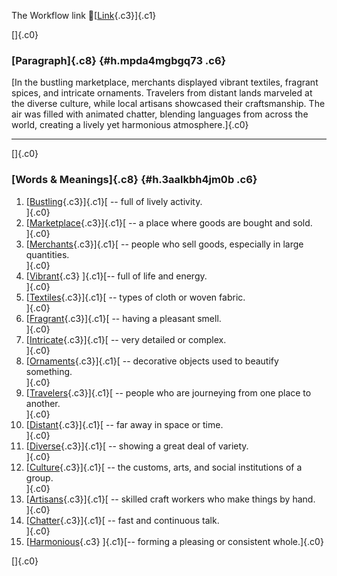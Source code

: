 The Workflow link
👏[[Link](https://www.google.com/url?q=http://www.google.com&sa=D&source=editors&ust=1758559372496868&usg=AOvVaw0QvIs7i0lKKu-xp8fzdYfE){.c3}]{.c1}

[]{.c0}

### [Paragraph]{.c8} {#h.mpda4mgbgq73 .c6}

[In the bustling marketplace, merchants displayed vibrant textiles,
fragrant spices, and intricate ornaments. Travelers from distant lands
marveled at the diverse culture, while local artisans showcased their
craftsmanship. The air was filled with animated chatter, blending
languages from across the world, creating a lively yet harmonious
atmosphere.]{.c0}

------------------------------------------------------------------------

[]{.c0}

### [Words & Meanings]{.c8} {#h.3aalkbh4jm0b .c6}

1.  [[Bustling](https://www.google.com/url?q=http://www.google.com&sa=D&source=editors&ust=1758559372498342&usg=AOvVaw00tPo1__F0iiMG2wZ1-EC6){.c3}]{.c1}[ --
    full of lively activity.\
    ]{.c0}
2.  [[Marketplace](https://www.google.com/url?q=http://www.google.com&sa=D&source=editors&ust=1758559372498634&usg=AOvVaw3OhriG0mIMWnhk61w3BA-e){.c3}]{.c1}[ --
    a place where goods are bought and sold.\
    ]{.c0}
3.  [[Merchants](https://www.google.com/url?q=http://www.google.com&sa=D&source=editors&ust=1758559372498898&usg=AOvVaw1YnZ4vxV0OgjtbxdtDAKYK){.c3}]{.c1}[ --
    people who sell goods, especially in large quantities.\
    ]{.c0}
4.  [[Vibrant](https://www.google.com/url?q=http://www.google.com&sa=D&source=editors&ust=1758559372499275&usg=AOvVaw0vUf3NORwQYKKyAwIjPf5F){.c3}
    ]{.c1}[-- full of life and energy.\
    ]{.c0}
5.  [[Textiles](https://www.google.com/url?q=http://www.google.com&sa=D&source=editors&ust=1758559372499533&usg=AOvVaw2V_3Xk9JIr6dAfKF2ys2KW){.c3}]{.c1}[ --
    types of cloth or woven fabric.\
    ]{.c0}
6.  [[Fragrant](https://www.google.com/url?q=http://www.google.com&sa=D&source=editors&ust=1758559372499813&usg=AOvVaw1X6nz7oaicQFoGxTHN8a_Q){.c3}]{.c1}[ --
    having a pleasant smell.\
    ]{.c0}
7.  [[Intricate](https://www.google.com/url?q=http://www.google.com&sa=D&source=editors&ust=1758559372500080&usg=AOvVaw0giQSYLJhB3RwPEsh6-Hmw){.c3}]{.c1}[ --
    very detailed or complex.\
    ]{.c0}
8.  [[Ornaments](https://www.google.com/url?q=http://www.google.com&sa=D&source=editors&ust=1758559372500328&usg=AOvVaw1A6jjYi4AUNRp8r7r2LGv1){.c3}]{.c1}[ --
    decorative objects used to beautify something.\
    ]{.c0}
9.  [[Travelers](https://www.google.com/url?q=http://www.google.com&sa=D&source=editors&ust=1758559372500592&usg=AOvVaw3qQmeFt_7w6AJVO8veAFhE){.c3}]{.c1}[ --
    people who are journeying from one place to another.\
    ]{.c0}
10. [[Distant](https://www.google.com/url?q=http://www.google.com&sa=D&source=editors&ust=1758559372500859&usg=AOvVaw0hubNEzEnT7nqgJ_gNwLV9){.c3}]{.c1}[ --
    far away in space or time.\
    ]{.c0}
11. [[Diverse](https://www.google.com/url?q=http://www.google.com&sa=D&source=editors&ust=1758559372501070&usg=AOvVaw0KY0yiIM9LDSAWTNhDHen6){.c3}]{.c1}[ --
    showing a great deal of variety.\
    ]{.c0}
12. [[Culture](https://www.google.com/url?q=http://www.google.com&sa=D&source=editors&ust=1758559372501325&usg=AOvVaw1V_f7x9D6uirws8b1MUOo_){.c3}]{.c1}[ --
    the customs, arts, and social institutions of a group.\
    ]{.c0}
13. [[Artisans](https://www.google.com/url?q=http://www.google.com&sa=D&source=editors&ust=1758559372501650&usg=AOvVaw16Jam7oNefJL-kTt3uivRn){.c3}]{.c1}[ --
    skilled craft workers who make things by hand.\
    ]{.c0}
14. [[Chatter](https://www.google.com/url?q=http://www.google.com&sa=D&source=editors&ust=1758559372501962&usg=AOvVaw3Ji6BBBFFF16dEjEyy7sI5){.c3}]{.c1}[ --
    fast and continuous talk.\
    ]{.c0}
15. [[Harmonious](https://www.google.com/url?q=http://www.google.com&sa=D&source=editors&ust=1758559372502227&usg=AOvVaw1m4i7dNee0iFalnTNf8pmw){.c3}
    ]{.c1}[-- forming a pleasing or consistent whole.]{.c0}

[]{.c0}

